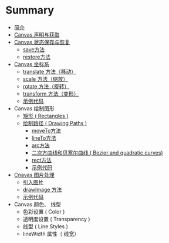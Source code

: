 # Summary

* [简介](README.md)
* [Canvas 声明与获取](chapter1_canvas_sheng_ming_yu_huo_qu.md)
* [Canvas 状态保存与恢复](chapter2_canvas_zhuang_tai_bao_cun_yu_hui_fu.md)
   * [save方法](chapter2_save_func.md)
   * [restore方法](chapter2_restore_func.md)
* [Canvas 坐标系](chapter3_canvas_zuo_biao_xi.md)
   * [translate 方法（移动）](chapter3_translate_func.md)
   * [scale 方法（缩放）](chapter3_scale_func.md)
   * [rotate 方法（旋转）](chapter3_rotate_func.md)
   * [transform 方法（变形）](chapter3_transform_func.md)
   * [示例代码](chapter3_zuo_biao_xi_shi_li_dai_ma.md)
* Canvas 绘制图形
   * [矩形 ( Rectangles )](chapter4_rectangles.md)
   * [绘制路径 ( Drawing Paths )](chapter4_drawing_path.md)
       * [moveTo方法](chapter4_moveto_func.md)
       * [lineTo方法](chapter4_lineto_func.md)
       * [arc方法](chapter4_arc_func.md)
       * [二次方曲线和贝塞尔曲线 ( Bezier and quadratic curves)](chapter4_bezier_and_quadratic_curves.md)
       * [rect方法](chapter4_rect_func.md)
       * [示例代码](chapter4_demo.md)
* [Cnavas 图片处理](chapter5_cnavas_tu_pian_chu_li.md)
   * [引入图片](chapter5_import_image.md)
   * [drawImage 方法](chapter5_drawimage.md)
   * [示例代码](chapter5_demo.md)
* Canvas 颜色、 线型
   * 色彩设置 ( Color )
   * 透明度设置 ( Transparency )
   * 线型 ( Line Styles )
   * lineWidth 属性（ 线宽）

